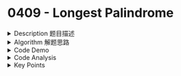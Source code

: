 # 0409 - Longest Palindrome

<details>

<summary>Description 题目描述 </summary>



</details>

<details>

<summary>Algorithm 解题思路 </summary>





</details>

<details>

<summary>Code Demo </summary>



</details>

<details>

<summary>Code Analysis</summary>



</details>

<details>

<summary>Key Points</summary>



</details>
